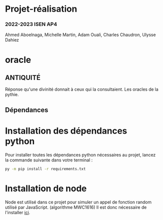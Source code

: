 # Projet-réalisation

### 2022-2023 ISEN AP4

Ahmed Aboelnaga, Michelle Martin, Adam Ouali, Charles Chaudron, Ulysse Dahiez

# oracle

## ANTIQUITÉ

Réponse qu'une divinité donnait à ceux qui la consultaient.
Les oracles de la pythie.

## Dépendances

# Installation des dépendances python

Pour installer toutes les dépendances python nécessaires au projet, lancez la commande suivante dans votre terminal :

```bash
py -m pip install -r requirements.txt
```

# Installation de node

Node est utilisé dans ce projet pour simuler un appel de fonction random utilisé par JavaScript. (algorithme MWC1616)
Il est donc nécessaire de l'installer [ici](https://nodejs.org/fr/download).
